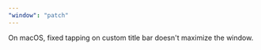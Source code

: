 ```yaml
---
"window": "patch"
---
```


On macOS, fixed tapping on custom title bar doesn't maximize the window.
